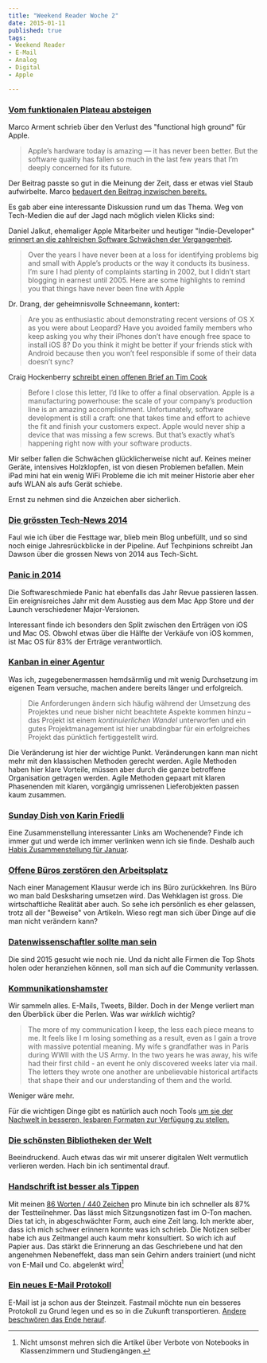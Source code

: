 ```yaml
---
title: "Weekend Reader Woche 2"
date: 2015-01-11
published: true
tags: 
- Weekend Reader
- E-Mail
- Analog
- Digital
- Apple

---
```



### [Vom funktionalen Plateau absteigen](http://www.marco.org/2015/01/04/apple-lost-functional-high-ground)

Marco Arment schrieb über den Verlust des "functional high ground" für Apple. 

>Apple’s hardware today is amazing — it has never been better. But the software quality has fallen so much in the last few years that I’m deeply concerned for its future.

Der Beitrag passte so gut in die Meinung der Zeit, dass er etwas viel Staub aufwirbelte. Marco [bedauert den Beitrag inzwischen bereits.](http://www.marco.org/2015/01/05/popular-for-a-day)

Es gab aber eine interessante Diskussion rund um das Thema. Weg von Tech-Medien die auf der Jagd nach möglich vielen Klicks sind:

Daniel Jalkut, ehemaliger Apple Mitarbeiter und heutiger "Indie-Developer" [erinnert an die zahlreichen Software Schwächen der Vergangenheit](http://bitsplitting.org/2015/01/05/the-functional-high-ground/). 

>Over the years I have never been at a loss for identifying problems big and small with Apple’s products or the way it conducts its business. I’m sure I had plenty of complaints starting in 2002, but I didn’t start blogging in earnest until 2005. Here are some highlights to remind you that things have never been fine with Apple

Dr. Drang, der geheimnisvolle Schneemann, kontert:

>Are you as enthusiastic about demonstrating recent versions of OS X as you were about Leopard? Have you avoided family members who keep asking you why their iPhones don’t have enough free space to install iOS 8? Do you think it might be better if your friends stick with Android because then you won’t feel responsible if some of their data doesn’t sync?

Craig Hockenberry [schreibt einen offenen Brief an Tim Cook](http://furbo.org/2015/01/06/death-by-a-thousand-cuts/)

>Before I close this letter, I’d like to offer a final observation. Apple is a manufacturing powerhouse: the scale of your company’s production line is an amazing accomplishment. Unfortunately, software development is still a craft: one that takes time and effort to achieve the fit and finish your customers expect.
Apple would never ship a device that was missing a few screws. But that’s exactly what’s happening right now with your software products.

Mir selber fallen die Schwächen glücklicherweise nicht auf. Keines meiner Geräte, intensives Holzklopfen, ist von diesen Problemen befallen. Mein iPad mini hat ein wenig WiFi Probleme die ich mit meiner Historie aber eher aufs WLAN als aufs Gerät schiebe. 

Ernst zu nehmen sind die Anzeichen aber sicherlich. 

### [Die grössten Tech-News 2014](https://techpinions.com/the-five-biggest-tech-news-stories-of-2014/37766)

Faul wie ich über die Festtage war, blieb mein Blog unbefüllt, und so sind noch einige Jahresrückblicke in der Pipeline. Auf Techpinions schreibt Jan Dawson über die grossen News von 2014 aus Tech-Sicht. 

### [Panic in 2014](http://www.panic.com/blog/the-2014-panic-report/)

Die Softwareschmiede Panic hat ebenfalls das Jahr Revue passieren lassen. Ein ereignisreiches Jahr mit dem Ausstieg aus dem Mac App Store und der Launch verschiedener Major-Versionen. 

Interessant finde ich besonders den Split zwischen den Erträgen von iOS und Mac OS. Obwohl etwas über die Hälfte der Verkäufe von iOS kommen, ist Mac OS für 83% der Erträge verantwortlich. 

### [Kanban in einer Agentur](http://webdenker.ch/2015/01/kanban-als-agile-methode-in-einer-agentur/)

Was ich, zugegebenermassen hemdsärmlig und mit wenig Durchsetzung im eigenen Team versuche, machen andere bereits länger und erfolgreich. 

>Die Anforderungen ändern sich häufig während der Umsetzung des Projektes und neue bisher nicht beachtete Aspekte kommen hinzu – das Projekt ist einem *kontinuierlichen Wandel* unterworfen und ein gutes Projektmanagement ist hier unabdingbar für ein erfolgreiches Projekt das pünktlich fertiggestellt wird.

Die Veränderung ist hier der wichtige Punkt. Veränderungen kann man nicht mehr mit den klassischen Methoden gerecht werden. Agile Methoden haben hier klare Vorteile, müssen aber durch die ganze betroffene Organisation getragen werden. Agile Methoden gepaart mit klaren Phasenenden mit klaren, vorgängig umrissenen Lieferobjekten passen kaum zusammen. 

### [Sunday Dish von Karin Friedli](http://www.karinfriedli.ch/v2/2015/01/04/sunday-dish-2015-01/)

Eine Zusammenstellung interessanter Links am Wochenende? Finde ich immer gut und werde ich immer verlinken wenn ich sie finde. Deshalb auch [Habis Zusammenstellung für Januar](http://habi.gna.ch/2015/01/01/recommended-readings-1-january-2015/). 

### [Offene Büros zerstören den Arbeitsplatz](http://verynicewebsite.net/2015/01/the-open-office-trend-is-destroying-the-workplace/)

Nach einer Management Klausur werde ich ins Büro zurückkehren. Ins Büro wo man bald Desksharing umsetzen wird. Das Wehklagen ist gross. Die wirtschaftliche Realität aber auch. So sehe ich persönlich es eher gelassen, trotz all der "Beweise" von Artikeln. Wieso regt man sich über Dinge auf die man nicht verändern kann?

### [Datenwissenschaftler sollte man sein](http://readwrite.com/2015/01/08/open-source-big-data-science-python)

Die sind 2015 gesucht wie noch nie. Und da nicht alle Firmen die Top Shots holen oder heranziehen können, soll man sich auf die Community verlassen. 

### [Kommunikationshamster](http://www.aaronkharris.com/were-all-communication-hoarders-so-what)

Wir sammeln alles. E-Mails, Tweets, Bilder. Doch in der Menge verliert man den Überblick über die Perlen. Was war *wirklich* wichtig?

>The more of my communication I keep, the less each piece means to me. It feels like I m losing something as a result, even as I gain a trove with massive potential meaning. My wife s grandfather was in Paris during WWII with the US Army. In the two years he was away, his wife had their first child - an event he only discovered weeks later via mail. The letters they wrote one another are unbelievable historical artifacts that shape their and our understanding of them and the world.

Weniger wäre mehr. 

Für die wichtigen Dinge gibt es natürlich auch noch Tools [um sie der Nachwelt in besseren, lesbaren Formaten zur Verfügung zu stellen. ](http://www.weirdkid.com/products/emailchemy/)

### [Die schönsten Bibliotheken der Welt](http://www.boredpanda.com/extraordinary-libraries/)

Beeindruckend. Auch etwas das wir mit unserer digitalen Welt vermutlich verlieren werden. Hach bin ich sentimental drauf. 

### [Handschrift ist besser als Tippen](http://www.theguardian.com/science/2014/dec/16/cognitive-benefits-handwriting-decline-typing)

Mit meinen [86 Worten / 440 Zeichen](http://10fastfingers.com/typing-test/german) pro Minute bin ich schneller als 87% der Testteilnehmer. Das lässt mich Sitzungsnotizen fast im O-Ton machen. Dies tat ich, in abgeschwächter Form, auch eine Zeit lang. Ich merkte aber, dass ich mich schwer erinnern konnte was ich schrieb. Die Notizen selber habe ich aus Zeitmangel auch kaum mehr konsultiert. So wich ich auf Papier aus. Das stärkt die Erinnerung an das Geschriebene und hat den angenehmen Nebeneffekt, dass man sein Gehirn anders trainiert (und nicht von E-Mail und Co. abgelenkt wird[^classroom]
 

### [Ein neues E-Mail Protokoll](http://blog.fastmail.com/2014/12/23/jmap-a-better-way-to-email/)

E-Mail ist ja schon aus der Steinzeit. Fastmail möchte nun ein besseres Protokoll zu Grund legen und es so in die Zukunft transportieren. [Andere beschwören das Ende herauf](https://medium.com/the-work-project/the-last-days-of-email-c772e3eb427a).



[^classroom]: Nicht umsonst mehren sich die Artikel über Verbote von Notebooks in Klassenzimmern und Studiengängen.